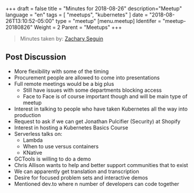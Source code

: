 +++
draft = false
title = "Minutes for 2018-08-26"
description="Meetup"
language = "en"
tags = [
    "meetups",
    "kubernetes"
]
date = "2018-08-26T13:10:52-05:00"
type = "meetup"
[menu.meetup]
  Identifer = "meetup-20180826"
  Weight = 2
  Parent = "Meetups"
+++

> Minutes taken by: [Zachary Seguin](https://zacharyseguin.ca)

## Post Discussion

* More flexibility with some of the timing
* Procurement people are allowed to come into presentations
* Full remote meetings would be a big plus
  * Still have issues with some departments blocking access
  * Face to Face is of course important though and will be main type of meetup
* Interest in talking to people who have taken Kubernetes all the way into production
* Request to ask if we can get Jonathan Pulcifier (Security) at Shopify
* Interest in hosting a Kubernetes Basics Course
* Serverless talks on:
  * Lambda
  * When to use versus containers
  * KNative
* GCTools is willing to do a demo
* Chris Allison wants to help and better support communities that to exist
* We can apparently get translation and transcription
* Desire for focused problem sets and interactive demos
* Mentioned dev.to where n number of developers can code together
